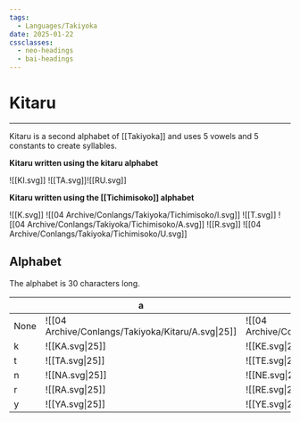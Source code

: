 ```yaml
---
tags:
  - Languages/Takiyoka
date: 2025-01-22
cssclasses:
  - neo-headings
  - bai-headings
---
```

# Kitaru

***
Kitaru is a second alphabet of [[Takiyoka]] and uses 5 vowels and 5 constants to create syllables.

**Kitaru written using the kitaru alphabet** 

![[KI.svg]] ![[TA.svg]]![[RU.svg]]

**Kitaru written using the [[Tichimisoko]] alphabet**

![[K.svg]] ![[04 Archive/Conlangs/Takiyoka/Tichimisoko/I.svg]] ![[T.svg]] ![[04 Archive/Conlangs/Takiyoka/Tichimisoko/A.svg]] ![[R.svg]] ![[04 Archive/Conlangs/Takiyoka/Tichimisoko/U.svg]]

## Alphabet
The alphabet is 30 characters long.

|      | a                                                          | e                                                          | i                                                          | o                                                          | u                                                          |
| ---- | ---------------------------------------------------------- | ---------------------------------------------------------- | ---------------------------------------------------------- | ---------------------------------------------------------- | ---------------------------------------------------------- |
| None | ![[04 Archive/Conlangs/Takiyoka/Kitaru/A.svg\|25]] | ![[04 Archive/Conlangs/Takiyoka/Kitaru/E.svg\|25]] | ![[04 Archive/Conlangs/Takiyoka/Kitaru/I.svg\|25]] | ![[04 Archive/Conlangs/Takiyoka/Kitaru/O.svg\|25]] | ![[04 Archive/Conlangs/Takiyoka/Kitaru/U.svg\|25]] |
| k    | ![[KA.svg\|25]]                                            | ![[KE.svg\|25]]                                            | ![[KI.svg\|25]]                                            | ![[KO.svg\|25]]                                            | ![[KU.svg\|25]]                                            |
| t    | ![[TA.svg\|25]]                                            | ![[TE.svg\|25]]                                            | ![[TI.svg\|25]]                                            | ![[TO.svg\|25]]                                            | ![[TU.svg\|25]]                                            |
| n    | ![[NA.svg\|25]]                                            | ![[NE.svg\|25]]                                            | ![[NI.svg\|25]]                                            | ![[NO.svg\|25]]                                            | ![[NU.svg\|25]]                                            |
| r    | ![[RA.svg\|25]]                                            | ![[RE.svg\|25]]                                            | ![[RI.svg\|25]]                                            | ![[RO.svg\|25]]                                            | ![[RU.svg\|25]]                                            |
| y    | ![[YA.svg\|25]]                                            | ![[YE.svg\|25]]                                            | ![[YI.svg\|25]]                                            | ![[YO.svg\|25]]                                            | ![[YU.svg\|25]]                                            |

